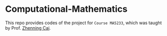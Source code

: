 # Computational-Mathematics

This repo provides codes of the project for ``Course MA5233``, which was taught by Prof. [Zhenning Cai](https://blog.nus.edu.sg/matcz/).
